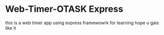 # Web-Timer-OTASK Express 
this is a web timer app using express framewowrk for learning hope u gais like it
